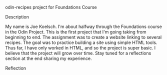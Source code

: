 odin-recipes project for Foundations Course

Description

My name is Joe Koelsch. I'm about halfway through the Foundations course
in the Odin Project. This is the first project that I'm going taking from
beginning to end. The assignment was to create a website linking to several
recipes. The goal was to practice building a site using simple HTML tools.
Thus far, I have only worked in HTML, and so the project
is super basic. I believe that the project will grow over time.
Stay tuned for a reflections section at the end
sharing my experience.

Reflection
